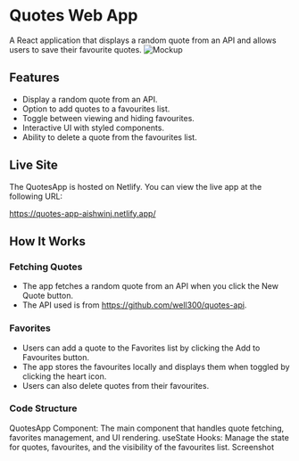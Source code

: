 # Quotes Web App

A React application that displays a random quote from an API and allows users to save their favourite quotes.
![Mockup](Mockup.png)

## Features

- Display a random quote from an API.
- Option to add quotes to a favourites list.
- Toggle between viewing and hiding favourites.
- Interactive UI with styled components.
- Ability to delete a quote from the favourites list.


## Live Site
The QuotesApp is hosted on Netlify. You can view the live app at the following URL:

https://quotes-app-aishwinj.netlify.app/

## How It Works
### Fetching Quotes
- The app fetches a random quote from an API when you click the New Quote button.
- The API used is from https://github.com/well300/quotes-api.
  
### Favorites
- Users can add a quote to the Favorites list by clicking the Add to Favourites button.
- The app stores the favourites locally and displays them when toggled by clicking the heart icon.
- Users can also delete quotes from their favourites.
  
### Code Structure
QuotesApp Component: The main component that handles quote fetching, favorites management, and UI rendering.
useState Hooks: Manage the state for quotes, favourites, and the visibility of the favourites list.
Screenshot
